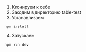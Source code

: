 1. Клонируем к себе
2. Заходим в директорию table-test
3. Устанавливаем
```
npm install
```
4. Запускаем
```
npm run dev
```

